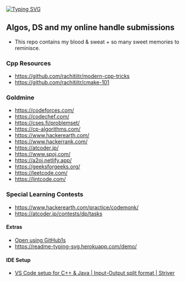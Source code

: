 [![Typing SVG](https://readme-typing-svg.herokuapp.com?font=Fira+Code&size=25&pause=1000&color=F70000&background=FFD07600&width=501&lines=Algorithm+Library)](https://git.io/typing-svg)

## Algos, DS and my online handle submissions
* This repo contains my blood & sweat + so many sweet memories to reminisce.

### Cpp Resources
* https://github.com/rachitiitr/modern-cpp-tricks
* https://github.com/rachitiitr/cmake-101

### Goldmine
* https://codeforces.com/
* https://codechef.com/
* https://cses.fi/problemset/
* https://cp-algorithms.com/
* https://www.hackerearth.com/
* https://www.hackerrank.com/
* https://atcoder.jp/
* https://www.spoj.com/
* https://a2oj.netlify.app/
* https://geeksforgeeks.org/
* https://leetcode.com/
* https://lintcode.com/

### Special Learning Contests
* https://www.hackerearth.com/practice/codemonk/
* https://atcoder.jp/contests/dp/tasks

#### Extras
* [Open using GitHub1s](https://github1s.com/ashwaniYDV/AlgorithmLibrary)
* https://readme-typing-svg.herokuapp.com/demo/

#### IDE Setup
* [VS Code setup for C++ & Java | Input-Output split format | Striver](https://youtu.be/h3uDCJ5mvgw?si=601kzaDz1d7eP_jW)